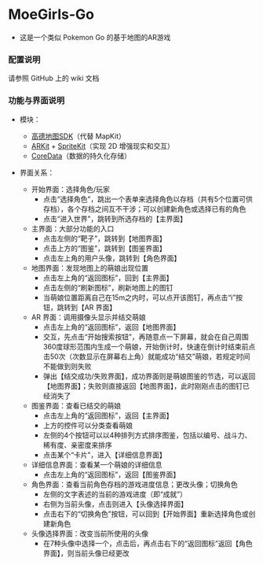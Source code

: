 # MoeGirls-Go
- 这是一个类似 Pokemon Go 的基于地图的AR游戏



### 配置说明

请参照 GitHub 上的 wiki 文档



### 功能与界面说明

- 模块：

  - [高德地图SDK](https://lbs.amap.com/api/ios-sdk/summary)（代替 MapKit）
  - [ARKit](https://developer.apple.com/documentation/arkit) + [SpriteKit](https://developer.apple.com/documentation/spritekit)（实现 2D 增强现实和交互）
  - [CoreData](https://developer.apple.com/documentation/coredata)（数据的持久化存储）
- 界面关系：
  - 开始界面：选择角色/玩家
    - 点击“选择角色”，跳出一个表单来选择角色以存档（共有5个位置可供存档），各个存档之间互不干涉；可以创建新角色或选择已有的角色
    - 点击“进入世界”，跳转到所选存档的【主界面】
  - 主界面：大部分功能的入口
    - 点击左侧的“靶子”，跳转到【地图界面】
    - 点击上方的“图鉴”，跳转到【图鉴界面】
    - 点击左上角的用户头像，跳转到【角色界面】
  - 地图界面：发现地图上的萌娘出现位置
    - 点击左上角的“返回图标”，回到【主界面】
    - 点击左侧的“刷新图标”，刷新地图上的图钉
    - 当萌娘位置距离自己在15m之内时，可以点开该图钉，再点击“i”按钮，跳转到【AR 界面】
  - AR 界面：调用摄像头显示并结交萌娘
    - 点击左上角的“返回图标”，返回【地图界面】
    - 交互，先点击“开始搜索按钮”，再随意点一下屏幕，就会在自己周围360度球形范围内生成一个萌娘，开始倒计时，快速在倒计时结束前点击50次（次数显示在屏幕右上角）就能成功“结交”萌娘，若规定时间不能做到则失败
    - 弹出【结交成功/失败界面】，成功界面则是萌娘图鉴的节选，可以返回【地图界面】；失败则直接返回【地图界面】，此时刚刚点击的图钉已经消失了
  - 图鉴界面：查看已结交的萌娘
    - 点击左上角的“返回图标”，返回【主界面】
    - 上方的控件可以分类查看萌娘
    - 左侧的4个按钮可以以4种排列方式排序图鉴，包括以编号、战斗力、稀有度、亲密度来排序
    - 点击某个“卡片”，进入【详细信息界面】
  - 详细信息界面：查看某一个萌娘的详细信息
    - 点击左上角的“返回图标”，返回【图鉴界面】
  - 角色界面：查看当前角色存档的游戏进度信息；更改头像；切换角色
    - 左侧的文字表述的当前的游戏进度（即“成就”）
    - 右侧为当前头像，点击则进入【头像选择界面】
    - 点击右下的“切换角色”按钮，可以回到【开始界面】重新选择角色或创建新角色
  - 头像选择界面：改变当前所使用的头像
    - 在7种头像中选择一个，点击后，再点击右下的“返回图标”返回【角色界面】，则当前头像已经更改







